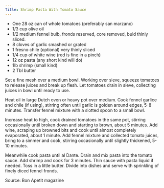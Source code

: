 ```yaml
---
Title: Shrimp Pasta With Tomato Sauce
---
```


* One 28 oz can of whole tomatoes (preferably san marzano)
* 1/3 cup olive oil
* 1/2 medium fennel bulb, fronds reserved, core removed, buld thinly sliced.
* 8 cloves of garlic smashed or grated
* 1 fresno chile (optional) very thinly sliced 
* 1/4 cup of white wine (red is fine in a pinch)
* 12 oz pasta (any short kind will do)
* 1lb shrimp (small kind)
* 2 Tbl butter

Set a fine mesh over a medium bowl. Working over sieve, squeeze tomatoes to release juices and break up flesh. Let tomatoes drain in sieve, collecting juices in bowl until ready to use.

Heat oil in large Dutch oven or heavy pot over medium. Cook fennel garlice and chile (if using), stirring often until garlic is golden around edges, 5-8 minutes. Transfer fennel mixture with a slotted spoon to a small bowl.

Increase heat to high, cook drained tomatoes in the same pot, stirring occasionally until broken down and starting to brown, about 5 minutes. Add wine, scraping up browned bits and cook until almost completely evaporated, about 1 minute. Add fennel mixture and collected tomato juices, bring to a simmer and cook, stirring occasionally until slightly thickened, 5-10 minutes.

Meanwhile cook pasta until al Dante. Drain and mix pasta into the tomato sauce.  Add shrimp and cook for 3 minutes. Thin sauce with pasta liquid if needed. Toss in a little butter. Divide into dishes and serve with sprinkling of finely diced fennel fronds.

Source: Bon Apetit magazine